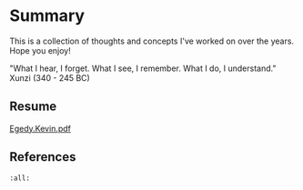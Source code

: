# Summary

This is a collection of thoughts and concepts I've worked on over the years. Hope you enjoy!


"What I hear, I forget. What I see, I remember. What I do, I understand." Xunzi (340 - 245 BC) 


## Resume

[Egedy.Kevin.pdf](https://kegedy.github.io/Egedy.Kevin.pdf)

## References 

```{bibliography}
:all:
```